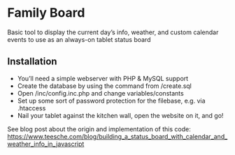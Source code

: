 # Family Board
Basic tool to display the current day’s info, weather, and custom calendar events to use as an always-on tablet status board

## Installation

- You’ll need a simple webserver with PHP & MySQL support
- Create the database by using the command from /create.sql
- Open /inc/config.inc.php and change variables/constants
- Set up some sort of password protection for the filebase, e.g. via .htaccess
- Nail your tablet against the kitchen wall, open the website on it, and go!

See blog post about the origin and implementation of this code: https://www.teesche.com/blog/building_a_status_board_with_calendar_and_weather_info_in_javascript